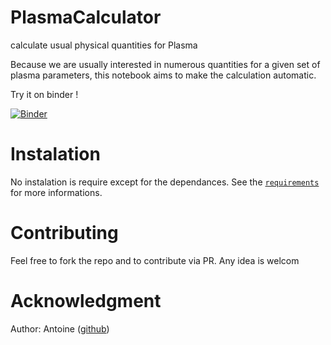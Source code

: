 # PlasmaCalculator
calculate usual physical quantities for Plasma

Because we are usually interested in numerous quantities for a given set of plasma parameters, this notebook aims to make the calculation automatic.

Try it on binder !

[![Binder](https://mybinder.org/badge.svg)](https://mybinder.org/v2/gh/antoinelpp/PlasmaCalculator/master?urlpath=/apps/plasmaCalculator.ipynb)

# Instalation
No instalation is require except for the dependances. See the [`requirements`](requirements.txt) for more informations.



# Contributing

Feel free to fork the repo and to contribute via PR. Any idea is welcom


# Acknowledgment

Author: Antoine ([github](https://github.com/antoinelpp))

